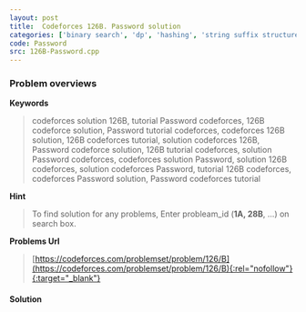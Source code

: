 ```yaml
---
layout: post
title:  Codeforces 126B. Password solution
categories: ['binary search', 'dp', 'hashing', 'string suffix structures', 'strings']
code: Password
src: 126B-Password.cpp
---
```

### **Problem overviews**

**Keywords**
> codeforces solution 126B, tutorial Password codeforces, 126B codeforce solution, Password tutorial codeforces, codeforces 126B solution, 126B codeforces tutorial, solution codeforces 126B, Password codeforce solution, 126B tutorial codeforces, solution Password codeforces, codeforces solution Password, solution 126B codeforces, solution codeforces Password, tutorial 126B codeforces, codeforces Password solution, Password codeforces tutorial

**Hint**
> To find solution for any problems, Enter probleam_id (**1A, 28B**, ...) on search box. 

**Problems Url**
> [https://codeforces.com/problemset/problem/126/B](https://codeforces.com/problemset/problem/126/B){:rel="nofollow"}{:target="_blank"}

#### **Solution**



